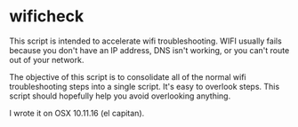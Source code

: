 # wificheck

This script is intended to accelerate wifi troubleshooting.
WIFI usually fails because you don't have an IP address, DNS isn't working, or you can't route out of your network. 

The objective of this script is to consolidate all of the normal wifi troubleshooting steps into a single script.  It's easy to overlook steps.  This script should hopefully help you avoid overlooking anything.  

I wrote it on OSX 10.11.16 (el capitan).





